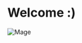 <h1>Welcome :)</h1>
<img src="https://static.wikia.nocookie.net/skul/images/2/2d/Grand_Mage_Idle.gif/revision/latest?cb=20220803015542" alt="Mage">
   
